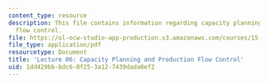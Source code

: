 ```yaml
---
content_type: resource
description: This file contains information regarding capacity planning and production
  flow control.
file: https://ol-ocw-studio-app-production.s3.amazonaws.com/courses/15-772j-d-lab-supply-chains-fall-2014/1dd429bbbdc60f253a127439dada6ef2_MIT15_772JF14_Lec06.pdf
file_type: application/pdf
resourcetype: Document
title: 'Lecture 06: Capacity Planning and Production Flow Control'
uid: 1dd429bb-bdc6-0f25-3a12-7439dada6ef2
---
```

